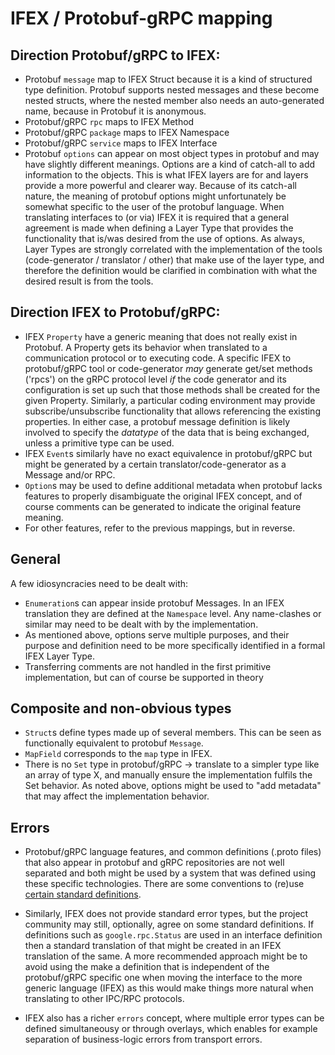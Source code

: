 # IFEX / Protobuf-gRPC mapping

## Direction Protobuf/gRPC to IFEX:

- Protobuf `message` map to IFEX Struct because it is a kind of structured type definition.  Protobuf supports nested messages and these become nested structs, where the nested member also needs an auto-generated name, because in Protobuf it is anonymous.
- Protobuf/gRPC `rpc` maps to IFEX Method
- Protobuf/gRPC `package` maps to IFEX Namespace
- Protobuf/gRPC `service` maps to IFEX Interface
- Protobuf `options` can appear on most object types in protobuf and may have slightly different meanings.  Options are a kind of catch-all to add information to the objects.  This is what IFEX layers are for and layers provide a more powerful and clearer way.  Because of its catch-all nature, the meaning of protobuf options might unfortunately be somewhat specific to the user of the protobuf language.  When translating interfaces to (or via) IFEX it is required that a general agreement is made when defining a Layer Type that provides the functionality that is/was desired from the use of options.  As always, Layer Types are strongly correlated with the implementation of the tools (code-generator / translator / other) that make use of the layer type, and therefore the definition would be clarified in combination with what the desired result is from the tools.

## Direction IFEX to Protobuf/gRPC:

- IFEX `Property` have a generic meaning that does not really exist in Protobuf.  A Property gets its behavior when translated to a communication protocol or to executing code.  A specific IFEX to protobuf/gRPC tool or code-generator _may_ generate get/set methods ('rpcs') on the gRPC protocol level *if* the code generator and its configuration is set up such that those methods shall be created for the given Property.  Similarly, a particular coding environment may provide subscribe/unsubscribe functionality that allows referencing the existing properties.  In either case, a protobuf message definition is likely involved to specify the _datatype_ of the data that is being exchanged, unless a primitive type can be used.
- IFEX `Event`s similarly have no exact equivalence in protobuf/gRPC but might be generated by a certain translator/code-generator as a Message and/or RPC.
- `Option`s may be used to define additional metadata when protobuf lacks features to properly disambiguate the original IFEX concept, and of course comments can be generated to indicate the original feature meaning.
- For other features, refer to the previous mappings, but in reverse.

## General

A few idiosyncracies need to be dealt with:
- `Enumeration`s can appear inside protobuf Messages.  In an IFEX translation they are defined at the `Namespace` level.  Any name-clashes or similar may need to be dealt with by the implementation.
- As mentioned above, options serve multiple purposes, and their purpose and definition need to be more specifically identified in a formal IFEX Layer Type.
- Transferring comments are not handled in the first primitive implementation, but can of course be supported in theory

## Composite and non-obvious types

- `Struct`s define types made up of several members.  This can be seen as functionally equivalent to protobuf `Message`.
- `MapField` corresponds to the `map` type in IFEX.
- There is no `Set` type in protobuf/gRPC -> translate to a simpler type like an array of type X, and manually ensure the implementation fulfils the Set behavior.  As noted above, options might be used to "add metadata" that may affect the implementation behavior.

## Errors

- Protobuf/gRPC language features, and common definitions (.proto files) that also appear in protobuf and gRPC repositories are not well separated and both might be used by a system that was defined using these specific technologies.  There are some conventions to (re)use [certain standard definitions](https://grpc.io/docs/guides/status-codes/).

- Similarly, IFEX does not provide standard error types, but the project community may still, optionally, agree on some standard definitions.  If definitions such as `google.rpc.Status` are used in an interface definition then a standard translation of that might be created in an IFEX translation of the same.  A more recommended approach might be to avoid using the make a definition that is independent of the protobuf/gRPC specific one when moving the interface to the more generic language (IFEX) as this would make things more natural when translating to other IPC/RPC protocols.

- IFEX also has a richer `errors` concept, where multiple error types can be defined simultaneousy or through overlays, which enables for example separation of business-logic errors from transport errors.

